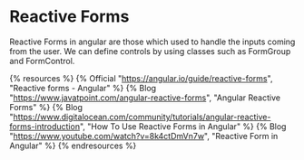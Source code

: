 # Reactive Forms

Reactive Forms in angular are those which used to handle the inputs coming from the user. We can define controls by using classes such as FormGroup and FormControl. 

{% resources %}
  {% Official "https://angular.io/guide/reactive-forms", "Reactive forms - Angular" %}
  {% Blog "https://www.javatpoint.com/angular-reactive-forms", "Angular Reactive Forms" %}
  {% Blog "https://www.digitalocean.com/community/tutorials/angular-reactive-forms-introduction", "How To Use Reactive Forms in Angular" %}
  {% Blog "https://www.youtube.com/watch?v=8k4ctDmVn7w", "Reactive Form in Angular" %}
{% endresources %}